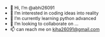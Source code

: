 - 👋 Hi, I’m @abhi26091
- 👀 I’m interested in coding ideas into reality
- 🌱 I’m currently learning python advanced
- 💞️ I’m looking to collaborate on ...
- 📫 can reach me on kjha26091@gmail.com

<!---
abhi26091/abhi26091 is a ✨ special ✨ repository because its `README.md` (this file) appears on your GitHub profile.
You can click the Preview link to take a look at your changes.
--->
